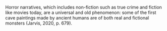 Horror narratives, which includes non-fiction such as true crime and fiction like movies today, are a universal and old phenomenon: some of the first cave paintings made by ancient humans are of both real and fictional monsters (Jarvis, 2020, p. 679).

